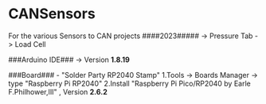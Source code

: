 # CANSensors
For the various Sensors to CAN projects
####2023#####
-> Pressure Tab
-> Load Cell

###Arduino IDE###
-> Version **1.8.19**

###Board### - "Solder Party RP2040 Stamp"
1.Tools -> Boards Manager -> type "Raspberry Pi RP2040" 
2.Install "Raspberry Pi Pico/RP2040 by Earle F.Philhower,III"  , Version **2.6.2**



